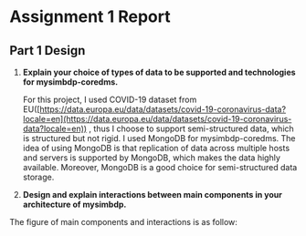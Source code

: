 # Assignment 1 Report #

## Part 1 Design ##

1. **Explain your choice of types of data to be supported and technologies for mysimbdp-coredms.**

     For this project, I used COVID-19 dataset from EU([https://data.europa.eu/data/datasets/covid-19-coronavirus-data?locale=en](https://data.europa.eu/data/datasets/covid-19-coronavirus-data?locale=en)) , thus I choose to support semi-structured data, which is structured but not rigid. I used MongoDB for mysimbdp-coredms. The idea of using MongoDB is that replication of data across multiple hosts and servers is supported by MongoDB, which makes the data highly available. Moreover, MongoDB is a good choice for semi-structured data storage.

2. **Design and explain interactions between main components in your architecture of mysimbdp.**
   
The figure of main components and interactions is as follow: